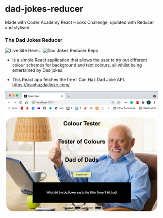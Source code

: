 # dad-jokes-reducer

Made with Coder Academy React Hooks Challenge,
updated with Reducer and stylised.

### The Dad Jokes Reducer

![Live Site Here...]()
![Dad Jokes Reducer Repo](https://github.com/leberSmeaton/dad-jokes-reducer)

- Is a simple React application that allows the user to try out different colour schemes for background and text colours, all whilst being entertained by Dad jokes.

- This React app fetches the free I Can Haz Dad Joke API.
  https://icanhazdadjoke.com/

![Dad jokes screenshot](./src/images/screenshot1.png)
